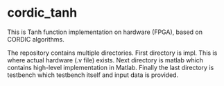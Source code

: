 # cordic_tanh
This is Tanh function implementation on hardware (FPGA), based on CORDIC algorithms.

The repository contains multiple directories. First directory is impl. This is where actual hardware (.v file) exists. Next directory is matlab which contains high-level implementation in Matlab. Finally the last directory is testbench which testbench itself and input data is provided.

